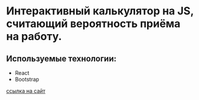 # Интерактивный калькулятор на JS, считающий вероятность приёма на работу.

## Используемые технологии: 
- React
- Bootstrap

 [ссылка на сайт](https://tasker-frontend.herokuapp.com/)


